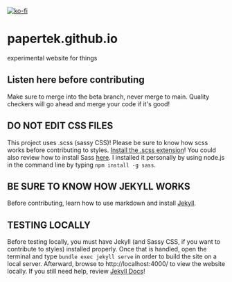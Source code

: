 [![ko-fi](https://ko-fi.com/img/githubbutton_sm.svg)](https://ko-fi.com/P5P6SNZFW)

# papertek.github.io

experimental website for things

## Listen here before contributing

Make sure to merge into the beta branch, never merge to main.
Quality checkers will go ahead and merge your code if it's good!

## DO NOT EDIT CSS FILES

This project uses .scss (sassy CSS)! Please be sure to know how scss works
before contributing to styles. [Install the .scss extension](https://marketplace.visualstudio.com/items?itemName=glenn2223.live-sass)!
You could also review how to install Sass [here](https://sass-lang.com/install/). I installed it personally by using node.js in the command line by typing `npm install -g sass`.

## BE SURE TO KNOW HOW JEKYLL WORKS

Before contributing, learn how to use markdown and install [Jekyll](https://jekyllrb.com/docs/installation/).

## TESTING LOCALLY

Before testing locally, you must have Jekyll (and Sassy CSS, if you want to contribute to styles) installed properly. Once that is handled, open the terminal and type `bundle exec jekyll serve` in order to build the site on a local server. Afterward, browse to http://localhost:4000/ to view the website locally. If you still need help, review [Jekyll Docs](https://jekyllrb.com/docs/)!
